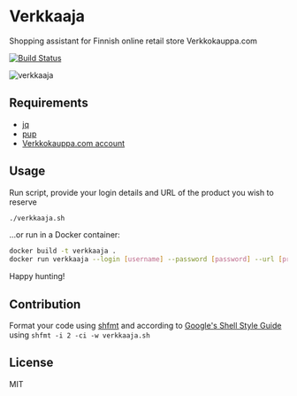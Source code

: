 # Verkkaaja
Shopping assistant for Finnish online retail store Verkkokauppa.com

[![Build Status](https://travis-ci.org/kmikko/verkkaaja.svg?branch=master)](https://travis-ci.org/kmikko/verkkaaja)

![verkkaaja](https://user-images.githubusercontent.com/2776729/31810379-38a3eb74-b584-11e7-8de3-f866464d4a9f.gif)

## Requirements
 - [jq](https://github.com/stedolan/jq)
 - [pup](https://github.com/ericchiang/pup)
 - [Verkkokauppa.com account](https://www.verkkokauppa.com/)

## Usage
Run script, provide your login details and URL of the product you wish to reserve
```sh
./verkkaaja.sh
```

...or run in a Docker container:
```sh
docker build -t verkkaaja .
docker run verkkaaja --login [username] --password [password] --url [product-url]
```

Happy hunting!

## Contribution
Format your code using [shfmt](https://github.com/mvdan/sh) and according to [Google's Shell Style Guide](https://google.github.io/styleguide/shell.xml)
using `shfmt -i 2 -ci -w verkkaaja.sh`

## License
MIT
